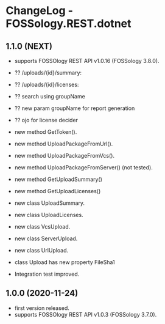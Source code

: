 # ChangeLog - FOSSology.REST.dotnet

## 1.1.0 (NEXT)
* supports FOSSOlogy REST API v1.0.16 (FOSSology 3.8.0).
* ?? /uploads/{id}/summary:
* ?? /uploads/{id}/licenses:
* ?? search using groupName
* ?? new param groupName for report generation
* ?? ojo for license decider

* new method GetToken().
* new method UploadPackageFromUrl().
* new method UploadPackageFromVcs().
* new method UploadPackageFromServer() (not tested).
* new method GetUploadSummary()
* new method GetUploadLicenses()
* new class UploadSummary.
* new class UploadLicenses.
* new class VcsUpload.
* new class ServerUpload.
* new class UrlUpload.
* class Upload has new property FileSha1
* Integration test improved.
    

## 1.0.0 (2020-11-24)
* first version released.
* supports FOSSOlogy REST API v1.0.3 (FOSSology 3.7.0).